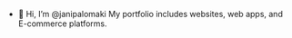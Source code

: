 - 👋 Hi, I’m @janipalomaki
My portfolio includes websites, web apps, and E-commerce platforms.

<!---
janipalomaki/janipalomaki is a ✨ special ✨ repository because its `README.md` (this file) appears on your GitHub profile.
You can click the Preview link to take a look at your changes.
--->
